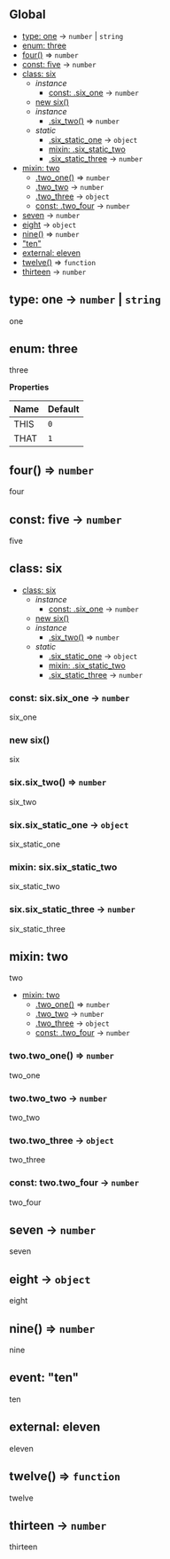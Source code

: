 ## Global
* [type: one](#one) → <code>number</code> \| <code>string</code>
* [enum: three](#three)
* [four()](#four) ⇒ <code>number</code>
* [const: five](#five) → <code>number</code>
* [class: six](#six)
  * _instance_
    * [const: .six_one](#six#six_one) → <code>number</code>
  * [new six()](#new_six_new)
  * _instance_
    * [.six_two()](#six#six_two) ⇒ <code>number</code>
  * _static_
    * [.six_static_one](#six.six_static_one) → <code>object</code>
    * [mixin: .six_static_two](#six.six_static_two)
    * [.six_static_three](#six.six_static_three) → <code>number</code>
* [mixin: two](#two)
  * [.two_one()](#two.two_one) ⇒ <code>number</code>
  * [.two_two](#two.two_two) → <code>number</code>
  * [.two_three](#two.two_three) → <code>object</code>
  * [const: .two_four](#two.two_four) → <code>number</code>
* [seven](#seven) → <code>number</code>
* [eight](#eight) → <code>object</code>
* [nine()](#nine) ⇒ <code>number</code>
* ["ten"](#event_ten)
* [external: eleven](#external_eleven)
* [twelve()](#twelve) ⇒ <code>function</code>
* [thirteen](#thirteen) → <code>number</code>

<a name="one"></a>
## type: one → <code>number</code> \| <code>string</code>
one

<a name="three"></a>
## enum: three
three

**Properties**

| Name | Default |
| --- | --- |
| THIS | <code>0</code> | 
| THAT | <code>1</code> | 

<a name="four"></a>
## four() ⇒ <code>number</code>
four

<a name="five"></a>
## const: five → <code>number</code>
five

<a name="six"></a>
## class: six

* [class: six](#six)
  * _instance_
    * [const: .six_one](#six#six_one) → <code>number</code>
  * [new six()](#new_six_new)
  * _instance_
    * [.six_two()](#six#six_two) ⇒ <code>number</code>
  * _static_
    * [.six_static_one](#six.six_static_one) → <code>object</code>
    * [mixin: .six_static_two](#six.six_static_two)
    * [.six_static_three](#six.six_static_three) → <code>number</code>

<a name="six#six_one"></a>
### const: six.six_one → <code>number</code>
six_one

<a name="new_six_new"></a>
### new six()
six

<a name="six#six_two"></a>
### six.six_two() ⇒ <code>number</code>
six_two

<a name="six.six_static_one"></a>
### six.six_static_one → <code>object</code>
six_static_one

<a name="six.six_static_two"></a>
### mixin: six.six_static_two
six_static_two

<a name="six.six_static_three"></a>
### six.six_static_three → <code>number</code>
six_static_three

<a name="two"></a>
## mixin: two
two


* [mixin: two](#two)
  * [.two_one()](#two.two_one) ⇒ <code>number</code>
  * [.two_two](#two.two_two) → <code>number</code>
  * [.two_three](#two.two_three) → <code>object</code>
  * [const: .two_four](#two.two_four) → <code>number</code>

<a name="two.two_one"></a>
### two.two_one() ⇒ <code>number</code>
two_one

<a name="two.two_two"></a>
### two.two_two → <code>number</code>
two_two

<a name="two.two_three"></a>
### two.two_three → <code>object</code>
two_three

<a name="two.two_four"></a>
### const: two.two_four → <code>number</code>
two_four

<a name="seven"></a>
## seven → <code>number</code>
seven

<a name="eight"></a>
## eight → <code>object</code>
eight

<a name="nine"></a>
## nine() ⇒ <code>number</code>
nine

<a name="event_ten"></a>
## event: "ten"
ten

<a name="external_eleven"></a>
## external: eleven
eleven

<a name="twelve"></a>
## twelve() ⇒ <code>function</code>
twelve

<a name="thirteen"></a>
## thirteen → <code>number</code>
thirteen

